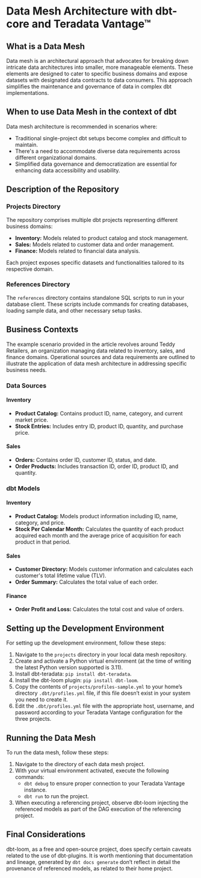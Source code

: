 # Data Mesh Architecture with dbt-core and Teradata Vantage™

## What is a Data Mesh

Data mesh is an architectural approach that advocates for breaking down intricate data architectures into smaller, more manageable elements. These elements are designed to cater to specific business domains and expose datasets with designated data contracts to data consumers. This approach simplifies the maintenance and governance of data in complex dbt implementations.

## When to use Data Mesh in the context of dbt

Data mesh architecture is recommended in scenarios where:

- Traditional single-project dbt setups become complex and difficult to maintain.
- There's a need to accommodate diverse data requirements across different organizational domains.
- Simplified data governance and democratization are essential for enhancing data accessibility and usability.

## Description of the Repository

### Projects Directory

The repository comprises multiple dbt projects representing different business domains:

- **Inventory:** Models related to product catalog and stock management.
- **Sales:** Models related to customer data and order management.
- **Finance:** Models related to financial data analysis.

Each project exposes specific datasets and functionalities tailored to its respective domain.

### References Directory

The `references` directory contains standalone SQL scripts to run in your database client. These scripts include commands for creating databases, loading sample data, and other necessary setup tasks.

## Business Contexts

The example scenario provided in the article revolves around Teddy Retailers, an organization managing data related to inventory, sales, and finance domains. Operational sources and data requirements are outlined to illustrate the application of data mesh architecture in addressing specific business needs.

### Data Sources

#### Inventory

- **Product Catalog:** Contains product ID, name, category, and current market price.
- **Stock Entries:** Includes entry ID, product ID, quantity, and purchase price.

#### Sales

- **Orders:** Contains order ID, customer ID, status, and date.
- **Order Products:** Includes transaction ID, order ID, product ID, and quantity.

### dbt Models

#### Inventory

- **Product Catalog:** Models product information including ID, name, category, and price.
- **Stock Per Calendar Month:** Calculates the quantity of each product acquired each month and the average price of acquisition for each product in that period.

#### Sales

- **Customer Directory:** Models customer information and calculates each customer's total lifetime value (TLV).
- **Order Summary:** Calculates the total value of each order.

#### Finance

- **Order Profit and Loss:** Calculates the total cost and value of orders.


## Setting up the Development Environment

For setting up the development environment, follow these steps:

1. Navigate to the `projects` directory in your local data mesh repository.
2. Create and activate a Python virtual environment (at the time of writing the latest Python version supported is 3.11).
3. Install dbt-teradata: `pip install dbt-teradata`.
4. Install the dbt-loom plugin: `pip install dbt-loom`.
5. Copy the contents of `projects/profiles-sample.yml` to your home’s directory `.dbt/profiles.yml` file, if this file doesn’t exist in your system you need to create it.
6. Edit the `.dbt/profiles.yml` file with the appropriate host, username, and password according to your Teradata Vantage configuration for the three projects.

## Running the Data Mesh

To run the data mesh, follow these steps:

1. Navigate to the directory of each data mesh project.
2. With your virtual environment activated, execute the following commands:
   - `dbt debug` to ensure proper connection to your Teradata Vantage instance.
   - `dbt run` to run the project.
3. When executing a referencing project, observe dbt-loom injecting the referenced models as part of the DAG execution of the referencing project.

## Final Considerations

dbt-loom, as a free and open-source project, does specify certain caveats related to the use of dbt-plugins. It is worth mentioning that documentation and lineage, generated by `dbt docs generate` don’t reflect in detail the provenance of referenced models, as related to their home project.